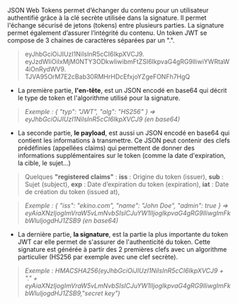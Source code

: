 JSON Web Tokens permet d’échanger du contenu pour un utilisateur authentifié grâce à la clé secrète utilisée dans la signature. Il permet l'échange sécurisé de jetons (tokens) entre plusieurs parties. La signature permet également d’assurer l’intégrité du contenu.
Un token JWT se compose de 3 chaines de caractères séparées par un ".".

>eyJhbGciOiJIUzI1NiIsInR5cCI6IkpXVCJ9.
>eyJzdWIiOiIxMjM0NTY3ODkwIiwibmFtZSI6IkpvaG4gRG9lIiwiYWRtaW4iOnRydWV9.
>TJVA95OrM7E2cBab30RMHrHDcEfxjoYZgeFONFh7HgQ

* La première partie, **l'en-tête**, est un JSON encodé en base64 qui décrit le type de token et l'algorithme utilisé pour la signature.
>*Exemple : { "typ": "JWT", "alg": "HS256" } ⇒ eyJhbGciOiJIUzI1NiIsInR5cCI6IkpXVCJ9 (en base64)*
* La seconde partie, **le payload**, est aussi un JSON encodé en base64 qui contient les informations à transmettre. Ce JSON peut contenir des clefs prédéfinies (appellées claims) qui permettent de donner des informations supplémentaires sur le token (comme la date d'expiration, la cible, le sujet...)
>Quelques **"registered claims"** : **iss** : Origine du token (issuer), **sub** : Sujet (subject), **exp** : Date d’expiration du token (expiration), **iat** : Date de création du token (issued at),

>*Exemple : { "iss": "ekino.com", "name": "John Doe", "admin": true } ⇒ eyAiaXNzIjogImVraW5vLmNvbSIsICJuYW1lIjogIkpvaG4gRG9lIiwgImFkbWluIjogdHJ1ZSB9 (en base64)*
* La dernière partie, **la signature**, est la partie la plus importante du token JWT car elle permet de s'assurer de l'authenticité du token. Cette signature est générée à partir des 2 premières clefs avec un algorithme particulier (HS256 par exemple avec une clef secrète).
>*Exemple : HMACSHA256(eyJhbGciOiJIUzI1NiIsInR5cCI6IkpXVCJ9 + "." + eyAiaXNzIjogImVraW5vLmNvbSIsICJuYW1lIjogIkpvaG4gRG9lIiwgImFkbWluIjogdHJ1ZSB9,"secret key")*
